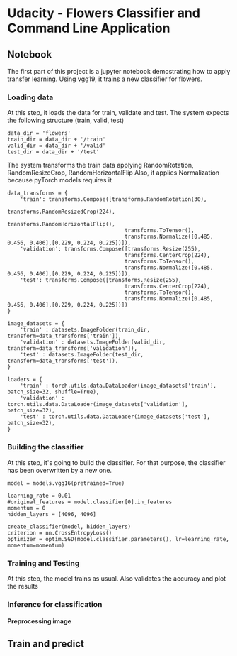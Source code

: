 # Udacity - Flowers Classifier and Command Line Application

## Notebook

The first part of this project is a jupyter notebook demostrating how to apply transfer learning.
Using vgg19, it trains a new classifier for flowers.

### Loading data

At this step, it loads the data for train, validate and test.
The system expects the following structure (train, valid, test)

```
data_dir = 'flowers'
train_dir = data_dir + '/train'
valid_dir = data_dir + '/valid'
test_dir = data_dir + '/test'
```

The system transforms the train data applying RandomRotation, RandomResizeCrop, RandomHorizontalFlip
Also, it applies Normalization because pyTorch models requires it

```
data_transforms = {
    'train': transforms.Compose([transforms.RandomRotation(30),
                                     transforms.RandomResizedCrop(224),
                                     transforms.RandomHorizontalFlip(),
                                     transforms.ToTensor(),
                                     transforms.Normalize([0.485, 0.456, 0.406],[0.229, 0.224, 0.225])]),
    'validation': transforms.Compose([transforms.Resize(255),
                                     transforms.CenterCrop(224),
                                     transforms.ToTensor(),
                                     transforms.Normalize([0.485, 0.456, 0.406],[0.229, 0.224, 0.225])]),
    'test': transforms.Compose([transforms.Resize(255),
                                     transforms.CenterCrop(224),
                                     transforms.ToTensor(),
                                     transforms.Normalize([0.485, 0.456, 0.406],[0.229, 0.224, 0.225])])
}

image_datasets = {
    'train' : datasets.ImageFolder(train_dir, transform=data_transforms['train']),
    'validation' : datasets.ImageFolder(valid_dir, transform=data_transforms['validation']),
    'test' : datasets.ImageFolder(test_dir, transform=data_transforms['test']),
}

loaders = {
    'train' : torch.utils.data.DataLoader(image_datasets['train'], batch_size=32, shuffle=True),
    'validation' : torch.utils.data.DataLoader(image_datasets['validation'], batch_size=32),
    'test' : torch.utils.data.DataLoader(image_datasets['test'], batch_size=32),
}
```


### Building the classifier

At this step, it's going to build the classifier. For that purpose, the classifier has been overwritten by a new one.

```
model = models.vgg16(pretrained=True)

learning_rate = 0.01
#original_features = model.classifier[0].in_features
momentum = 0
hidden_layers = [4096, 4096]

create_classifier(model, hidden_layers)
criterion = nn.CrossEntropyLoss()
optimizer = optim.SGD(model.classifier.parameters(), lr=learning_rate, momentum=momentum)

```

### Training and Testing

At this step, the model trains as usual.
Also validates the accuracy and plot the results

### Inference for classification

#### Preprocessing image

## Train and predict

